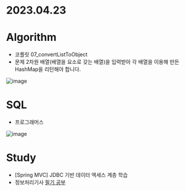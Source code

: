 # 2023.04.23

# Algorithm
* 코플릿 07_convertListToObject
* 문제
2차원 배열(배열을 요소로 갖는 배열)을 입력받아 각 배열을 이용해 만든 HashMap을 리턴해야 합니다.

![image](https://user-images.githubusercontent.com/125207996/233824550-ee5eca91-6b10-4f22-8e7a-4f14a7b6fcd2.png)


# SQL
* 프로그래머스 

 ![image](https://user-images.githubusercontent.com/125207996/233824226-da8e4f7c-529e-436b-a1fb-ecae7f11b6d2.png)

# Study
* [Spring MVC] JDBC 기반 데이터 액세스 계층 학습
* 정보처리기사 [필기 공부](https://dyfhfhd56.tistory.com/36)
